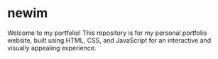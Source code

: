 # newim
Welcome to my portfolio! This repository is for my personal portfolio website, built using HTML, CSS, and JavaScript for an interactive and visually appealing experience.

